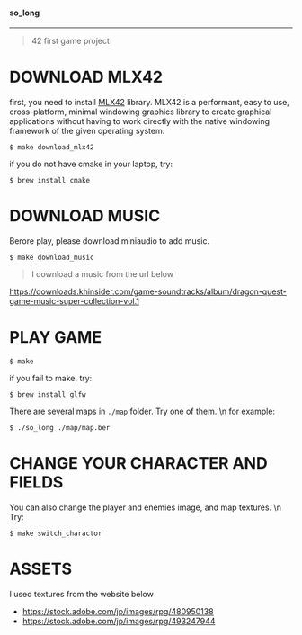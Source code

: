 #### so_long
___
> 42 first game project

# DOWNLOAD MLX42

first, you need to install [MLX42](https://github.com/codam-coding-college/MLX42) library.
MLX42 is a performant, easy to use, cross-platform, minimal windowing graphics library to create graphical applications without having to work directly with the native windowing framework of the given operating system.

```shell
$ make download_mlx42
```

if you do not have cmake in your laptop, try:

```shell
$ brew install cmake
```

# DOWNLOAD MUSIC

Berore play, please download miniaudio to add music.

```shell
$ make download_music
```

> I download a music from the url below

https://downloads.khinsider.com/game-soundtracks/album/dragon-quest-game-music-super-collection-vol.1


# PLAY GAME

```shell
$ make
```

if you fail to make, try:

```shell
$ brew install glfw
```

There are several maps in `./map` folder. Try one of them. \n
for example:

```shell
$ ./so_long ./map/map.ber
```

# CHANGE YOUR CHARACTER AND FIELDS

You can also change the player and enemies image, and map textures. \n
Try:

```shell
$ make switch_charactor
```

# ASSETS

I used textures from the website below

- https://stock.adobe.com/jp/images/rpg/480950138
- https://stock.adobe.com/jp/images/rpg/493247944
